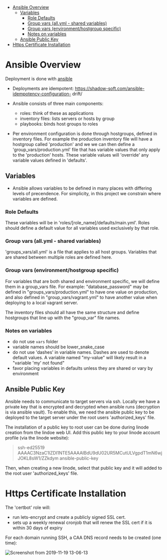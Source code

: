 - [Ansible Overview](#ansible-overview)
  - [Variables](#variables)
    - [Role Defaults](#role-defaults)
    - [Group vars (all.yml - shared variables)](#group-vars-allyml---shared-variables)
    - [Group vars (environment/hostgroup specific)](#group-vars-environmenthostgroup-specific)
    - [Notes on variables](#notes-on-variables)
  - [Ansible Public Key](#ansible-public-key)
- [Https Certificate Installation](#https-certificate-installation)

# Ansible Overview

Deployment is done with [ansible](https://www.ansible.com/)

* Deployments are idempotent: https://shadow-soft.com/ansible-idempotency-configuration-
drift/

* Ansible consists of three main components:
  * roles: think of these as applications
  * inventory files: lists servers or hosts by group
  * playbooks: binds host groups to roles

* Per environment configuration is done through hostgroups, defined in inventory
files. For example the production inventory file will have a hostgroup called
'production' and we we can then define a 'group_vars/production.yml' file that
has variable values that only apply to the 'production' hosts. These variable
values will 'override' any variable values defined in 'defaults'.

## Variables

* Ansible allows variables to be defined in many places with differing
levels of precendence. For simplicity,  in this project we constrain where
variables are defined.

### Role Defaults

These variables will be in 'roles/[role_name]/defaults/main.yml'.
Roles should define a default value for all variables used exclusively
by that role.

### Group vars (all.yml - shared variables)

'groups_vars/all.yml' is a file that applies to all host groups.
Variables that are shared between multiple roles are defined here.

### Group vars (environment/hostgroup specific)

For variables that are both shared and environment specific, we will
define them in a group_vars file. For example: "database_password"
may be defined in "groups_vars/production.yml" to have one value
on production, and also defined in "group_vars/vagrant.yml" to
have another value when deploying to a local vagrant server.

The inventory files should all have the same structure and
define hostgroups that line up with the "group_var" file names.

### Notes on variables

* do not use `vars` folder
* variable names should be lower_snake_case
* do not use 'dashes' in variable names. Dashes are used to denote default values.
  A variable named "my-value" will likely result in a "variable 'my' not found"
* favor placing variables in defaults unless they are shared or vary by environment

## Ansible Public Key

Ansible needs to communicate to target servers via ssh. Locally we have a private key
that is encrypted and decrypted when ansible runs (decryption is via ansible vault).
To enable this, we need the ansible public key to be deployed to the target server under
the root users 'authorized_keys' file.

The installation of a public key to root user can be done during linode creation from the
lindoe web UI. Add this public key to your linode account profile (via the linode website):

> ssh-ed25519 AAAAC3NzaC1lZDI1NTE5AAAAIBdU9dU02UR5MCutULVgpdT1mN6wjJOKL8sW1/ZZkdym ansible-public-key

Then, when creating a new linode, select that public key and it will added to the root user
'authorized_keys' file.

# Https Certificate Installation

The 'certbot' role will:

* run lets-encrypt and create a publicly signed SSL cert.
* sets up a weekly renewal cronjob that will renew the SSL cert if it
    is within 30 days of expiry

For each domain running SSH, a CAA DNS record needs to be created (one time):

![Screenshot from 2019-11-19 13-06-13](https://user-images.githubusercontent.com/12397753/69196411-48980e00-0ae3-11ea-9130-61e1fd5368b3.png)

